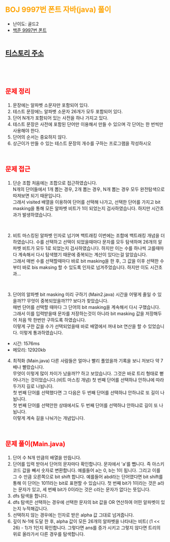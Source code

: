 # <span style="color:orange; font-size:17pt; font-weight:bold">BOJ 9997번 폰트 자바(java) 풀이</span>
- 난이도: 골드2
- [백준 9997번 폰트](https://www.acmicpc.net/problem/9997)
<br><br>

## [티스토리 주소](https://hoho325.tistory.com/)
<br><br>

# <span style="color: red; font-size:15pt">문제 정리</span>
1. 문장에는 알파벳 소문자만 포함되어 있다.
2. 테스트 문장에느 알파벳 소문자 26개가 모두 포함되어 있다.
3. 단어 N개가 포함되어 있는 사전을 하나 가지고 있다.
4. 테스트 문장은 사전에 포함된 단어만 이용해서 만들 수 있으며 각 단어는 한 번씩만 사용해야 한다.
5. 단어의 순서는 중요하지 않다.
6. 상근이가 만들 수 있는 테스트 문장의 개수를 구하는 프로그램을 작성하시오
<br><br>

# <span style="color: red; font-size:15pt">문제 접근</span>
1. 단순 조합
처음에는 조합으로 접근하였습니다.  
N개의 단어들에서 1개 뽑는 경우, 2개 뽑는 경우, N개 뽑는 경우 모두 완전탐색으로 따져보면 되기 때문입니다.  
그래서 visited 배열을 이용하여 단어를 선택해 나가고, 선택한 단어를 가지고 bit masking을 통해 모든 알파벳 비트가 1이 되었는지 검사하였습니다.
하지만 시간초과가 발생하였습니다.
<br>

2. 비트 마스킹된 알파벳 인자로 넘기며 백트래킹
이번에는 조합에 백트래킹 개념을 더하였습니다. 수를 선택하고 선택이 되었을때마다 문자를 모두 탐색하며 26개의 알파벳 비트가 모두 1로 되었는지 검사하였습니다.
하지만 이는 수를 하나씩 고를때마다 계속해서 다시 탐색했기 때문에 중복되는 계산이 있다는걸 알았습니다.  
그래서 매번 수를 선택할때마다 바로 bit masking을 한 후, 그 값을 이후 선택한 수 부터 바로 bis maksing 할 수 있도록 인자로 넘겨주었습니다.
하지만 이도 시간초과...
<br>

3. 단어의 알파벳 bit masking 미리 구하기 (Main2.java)
시간을 어떻게 줄일 수 있을까?? 무엇이 중복되었을까??? 보다가 찾았습니다.  
매번 단어를 선택할 때마다 그 단어의 bit masking을 계속해서 다시 구했습니다.  
그래서 이를 입력받을때 문자를 저장하는것이 아니라 bit masking 값을 저장해두어 처음 딱 한번만 구하도록 하였습니다.  
이렇게 구한 값을 수가 선택되었을때 바로 배열에서 꺼내 bit 연산을 할 수 있었습니다.
이렇게 통과하였습니다.
- 시간: 1576ms
- 메모리: 12920kb

4. 최적화 (Main.java)
다른 사람들은 얼마나 빨리 풀었을까 기록을 보니 저보다 약 7배나 빨랐습니다.  
무엇이 이렇게 많이 차이가 났을까?? 하고 보았습니다.
그것은 바로 트리 형태로 뻗어나가는 것이었습니다.(비트 마스킹 개념)
첫 번째 단어를 선택하냐 안하냐에 따라 두가지 길로 나뉩니다.  
첫 번째 단어를 선택했다면 그 다음은 두 번째 단어를 선택하냐 안하냐로 또 길이 나뉩니다.  
첫 번째 단어를 선택안한 상태에서도 두 번째 단어를 선택하냐 안하냐로 길이 또 나뉩니다.  
이렇게 계속 길을 나눠가는 개념입니다.
<br><br>

# <span style="color: red; font-size:15pt">문제 풀이(Main.java)</span>
1. 단어 수 N개 만큼의 배열을 만듭니다.
2. 단어를 입력 받아서 단어의 문자마다 확인합니다.
    문자에서 'a'를 뺍니다. 즉 아스키 코드 값을 빼서 숫자로 변환합니다. 예를들어 a는 0, b는 1이 됩니다.
    그리고 이를 그 수 만큼 오른쪽으로 bit shift 합니다.
    예를들어 abd라는 단어였다면 bit shift를 통해 이 단어는 1011라는 bit로 표현할 수 있습니다.
    첫 번째 bit가 1이라는 것은 a라는 문자가 있고, 세 번째 bit가 0이라는 것은 c라는 문자가 없다는 뜻입니다.
3. dfs 탐색을 합니다.
4. dfs 탐색은 선택하는 경우에 선택한 문자의 bit 값을 OR 연산하여 어떤 알파벳이 있는지 누적해갑니다.
5. 선택하지 않는 경우에는 인자로 받은 alpha 값 그대로 넘겨줍니다.
6. 깊이 N-1에 도달 한 후, alpha 값이 모든 26개의 알파벳을 나타내는 비트( (1 << 26) - 1)가 1인지 확인합니다.
그렇다면 ans를 증가 시키고 그렇지 않다면 트리의 위로 올라가서 다른 경우를 탐색합니다.
<br><Br>